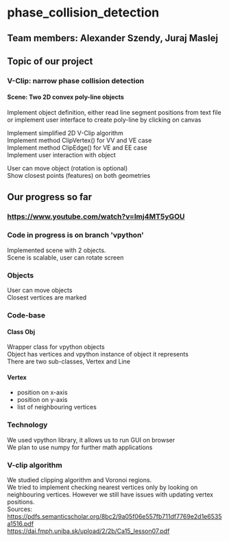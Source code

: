 # phase_collision_detection
## Team members: Alexander Szendy, Juraj Maslej

## Topic of our project
### V-Clip: narrow phase collision detection
#### Scene: Two 2D convex poly-line objects
Implement object definition, 
either read line segment positions from text file
or implement user interface to create poly-line by clicking on canvas <br>
<p>
Implement simplified 2D V-Clip algorithm  <br>
Implement method ClipVertex() for VV and VE case  <br>
Implement method ClipEdge() for VE and EE case  <br>
Implement user interaction with object 
</p>

User can move object (rotation is optional) <br>
Show closest points (features) on both geometries <br>

## Our progress so far
### https://www.youtube.com/watch?v=lmj4MT5yGOU
### Code in progress is on branch 'vpython'
Implemented scene with 2 objects.  <br>
Scene is scalable, user can rotate screen
### Objects
User can move objects <br>
Closest vertices are marked

### Code-base
#### Class Obj <br>
Wrapper class for vpython objects <br>
Object has vertices and vpython instance of object it represents <br>
There are two sub-classes, Vertex and Line <br>
#### Vertex <br>
 - position on x-axis <br>
 - position on y-axis <br>
 - list of neighbouring vertices <br>
 
### Technology
We used vpython library, it allows us to run GUI on browser <br>
We plan to use numpy for further math applications 

### V-clip algorithm

We studied clipping algorithm and Voronoi regions. <br>
We tried to implement checking nearest vertices only by looking on 
neighbouring vertices. However we still have issues with updating vertex positions. <br>
Sources: https://pdfs.semanticscholar.org/8bc2/9a05f06e557fb711df7769e2d1e6535a1516.pdf <br>
https://dai.fmph.uniba.sk/upload/2/2b/Ca15_lesson07.pdf
